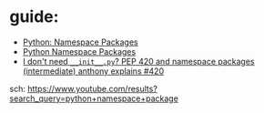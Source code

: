 # guide:
- [Python: Namespace Packages](https://youtu.be/Gz6lTd0jKH4)
- [Python Namespace Packages](https://youtu.be/i_zTU-Ux7_o)
- [I don't need `__init__.py`? PEP 420 and namespace packages (intermediate) anthony explains #420](https://youtu.be/2Xvb79hOUdM)

sch: https://www.youtube.com/results?search_query=python+namespace+package
